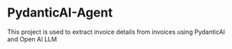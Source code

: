 # PydanticAI-Agent
This project is used to extract invoice details from invoices using PydanticAI and Open AI LLM
